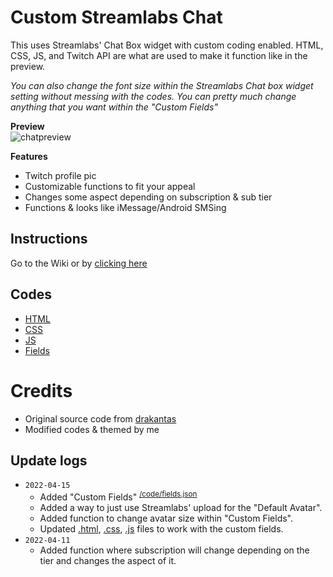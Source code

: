 # Custom Streamlabs Chat
This uses Streamlabs' Chat Box widget with custom coding enabled. HTML, CSS, JS, and Twitch API are what are used to make it function like in the preview. <br />

*You can also change the font size within the Streamlabs Chat box widget setting without messing with the codes. You can pretty much change anything that you want within the "Custom Fields"*

**Preview** <br/>
![chatpreview](https://cdn.discordapp.com/attachments/920180817962090516/961130530689155122/preview-chatbubbleSMS.gif)

**Features**
- Twitch profile pic
- Customizable functions to fit your appeal
- Changes some aspect depending on subscription & sub tier
- Functions & looks like iMessage/Android SMSing

## Instructions
Go to the Wiki or by [clicking here](https://github.com/makakiyoAnju/streamlabs-custom-chat/wiki)

## Codes
- [HTML](code/index.html)
- [CSS](code/style.css)
- [JS](code/functions.js)
- [Fields](code/fields.json)

# Credits 
- Original source code from [drakantas](https://github.com/drakantas)
- Modified codes & themed by me

## Update logs
- `2022-04-15` 
  - Added "Custom Fields" <sup>[/code/fields.json](code/fields.json)</sup>
  - Added a way to just use Streamlabs' upload for the "Default Avatar".
  - Added function to change avatar size within "Custom Fields".
  - Updated [.html](code/index.html), [.css](code/style.css), [.js](code/functions.js) files to work with the custom fields. 
- `2022-04-11` 
  - Added function where subscription will change depending on the tier and changes the aspect of it.
